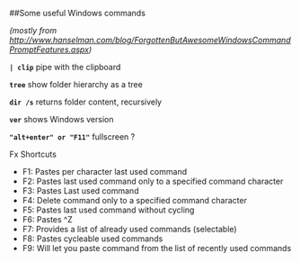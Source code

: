 ##Some useful Windows commands

*(mostly from http://www.hanselman.com/blog/ForgottenButAwesomeWindowsCommandPromptFeatures.aspx)*


**`| clip`**
pipe with the clipboard

**`tree`**
show folder hierarchy as a tree

 **`dir /s`**
returns folder content, recursively

**`ver`**
shows Windows version

**`"alt+enter" or "F11"`**
fullscreen ?


Fx Shortcuts
- F1: Pastes per character last used command
- F2: Pastes last used command only to a specified command character
- F3: Pastes Last used command
- F4: Delete command only to a specified command character
- F5: Pastes last used command without cycling
- F6: Pastes ^Z
- F7: Provides a list of already used commands (selectable)
- F8: Pastes cycleable used commands
- F9: Will let you paste command from the list of recently used commands

